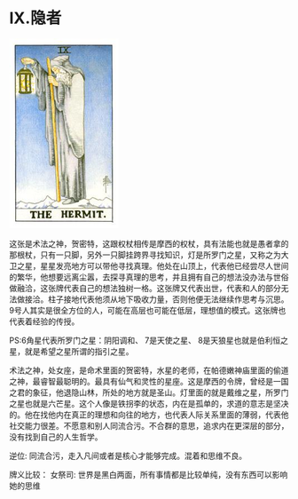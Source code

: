 # IX.隐者
![9](images/9.jpg)

这张是术法之神，贺密特，这跟权杖相传是摩西的权杖，具有法能也就是愚者拿的那根杖，只有一只脚，另外一只脚挂跨界寻找知识，灯是所罗门之星，又称之为大卫之星，星星发亮地方可以带他寻找真理。他处在山顶上，代表他已经尝尽人世间的繁华，他想要远离尘嚣，去探寻真理的思考，并且拥有自己的想法没办法与世俗做融洽，这张牌代表自己的想法独树一格。这张牌又代表出世，代表和人的部分无法做接洽。柱子接地代表他须从地下吸收力量，否则他便无法继续作思考与沉思。9号人其实是很全方位的人，可能在高层也可能在低层，理想值的模式。这张牌也代表着经验的传授。

PS:6角星代表所罗门之星：阴阳调和、 7是天使之星、 8是天狼星也就是伯利恒之星，就是希望之星所谓的指引之星。

术法之神，处女座，是命术里面的贺密特，水星的老师，在帕德嫩神庙里面的偷道之神，最睿智最聪明的。最具有仙气和灵性的星座。这是摩西的令牌，曾经是一国之君的象征，他退隐山林，所处的地方就是圣山。灯里面的就是戴维之星，所罗门之星也就是六芒星。这个人像是铁拐李的状态，内在是孤单的，求道的意志是坚决的。他在找他内在真正的理想和向往的地方，也代表人际关系里面的薄弱，代表他社交能力很差。不愿意和别人同流合污。不合群的意思，追求内在更深层的部分，没有找到自己的人生哲学。

逆位: 同流合污，走入凡间或者是核心才能够完成。混着和思维不良。

牌义比较：
女祭司: 世界是黑白两面，所有事情都是比较单纯，没有东西可以影响她的思维
